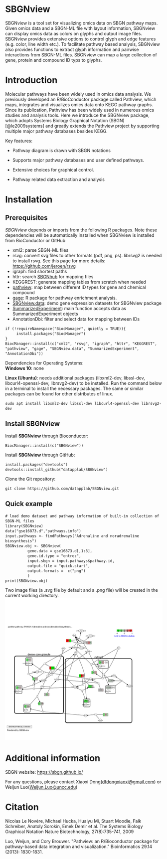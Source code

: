 
# SBGNview 
SBGNview is a tool set for visualizing omics data on SBGN pathway maps.  Given omics data and a SBGN-ML file with layout information, SBGNview can display omics data as colors on glyphs and output image files. SBGNview provides extensive options to control glyph and edge features  (e.g. color, line width etc.). To facilitate pathway based analysis, SBGNview also provides functions to extract glyph information and pairwise interactions from SBGN-ML files. SBGNview can map a large collection of gene, protein and compound ID typs to glyphs.  


# Introduction
Molecular pathways have been widely used in omics data analysis. We previously developed an R/BioConductor package called Pathview, which maps, integrates and visualizes omics data onto KEGG pathway graphs. Since its publication, Pathview has been widely used in numerous omics studies and analysis tools. Here we introduce the SBGNview package, which adopts Systems Biology Graphical Notation (SBGN)[@le2009systems] and greatly extends the Pathview project by supporting multiple major pathway databases besides KEGG.

Key features:

* Pathway diagram is drawn with SBGN notations 

* Supports major pathway databases and user defined pathways. 

* Extensive choices for graphical control. 

* Pathway related data extraction and analysis

# Installation

## Prerequisites
*SBGNview* depends or imports from the following R packages. Note these dependencies will be automatically installed when SBGNview is installed from BioConductor or GitHub

* xml2: parse SBGN-ML files
* rsvg: convert svg files to other formats (pdf, png, ps). librsvg2 is needed to install rsvg. See this page for more details: https://github.com/jeroen/rsvg
* igraph: find shortest paths
* httr: search [SBGNhub](https://github.com/datapplab/SBGNhub/tree/master/data/id.mapping.unique.pair.name) for mapping files
* KEGGREST: generate mapping tables from scratch when needed
* [pathview](https://bioconductor.org/packages/release/bioc/html/pathview.html): map between different ID types for gene and chemical compound
* [gage](https://bioconductor.org/packages/release/bioc/html/gage.html): R package for pathway enrichment analysis.
* [SBGNview.data](https://bioconductor.org/packages/release/data/experiment/html/SBGNview.data.html): demo gene expression datasets for SBGNview package
* [SummarizedExperiment](https://bioconductor.org/packages/release/bioc/html/SummarizedExperiment.html): main function accepts data as SummarizedExperiment objects
* AnnotationDbi: filter and select data for mapping between IDs

```{r setup, eval = FALSE}
if (!requireNamespace("BiocManager", quietly = TRUE)){
     install.packages("BiocManager")
}
BiocManager::install(c("xml2", "rsvg", "igraph", "httr", "KEGGREST", "pathview", "gage", "SBGNview.data", "SummarizedExperiment", "AnnotationDbi"))
```

Dependencies for Operating Systems:  
**Windows 10**: none

**Linux (Ubuntu)**: needs additional packages (libxml2-dev, libssl-dev, libcurl4-openssl-dev, librsvg2-dev) to be installed. Run the command below in a terminal to install the necessary packages. The same or similar packages can be found for other distributes of linux.
```{r depend, eval = FALSE}
sudo apt install libxml2-dev libssl-dev libcurl4-openssl-dev librsvg2-dev
```

## Install SBGNview
Install **SBGNview** through Bioconductor: 
```{r install, eval = FALSE}
BiocManager::install(c("SBGNview"))
```
Install **SBGNview** through GitHub:
```{r install.1, eval = FALSE}
install.packages("devtools")
devtools::install_github("datapplab/SBGNview")
```
Clone the Git repository:
```{r clone.git, eval = FALSE}
git clone https://github.com/datapplab/SBGNview.git
```


## Quick example
```{r, echo = TRUE, eval = TRUE, results = 'hide', message = FALSE, warning = FALSE}
# load demo dataset and pathway information of built-in collection of SBGN-ML files
library(SBGNview)
data("gse16873.d","pathways.info")
input.pathways <- findPathways("Adrenaline and noradrenaline biosynthesis")
SBGNview.obj <- SBGNview(
          gene.data = gse16873.d[,1:3], 
          gene.id.type = "entrez",
          input.sbgn = input.pathways$pathway.id,
          output.file = "quick.start", 
          output.formats =  c("png")
          ) 
print(SBGNview.obj)
```
Two image files (a .svg file by default and a .png file) will be created in the current working directory.
<img src="inst/app/www/quick.start_P00001.png">   

# Additional information
SBGN website: https://sbgn.github.io/

For any questions, please contact Xiaoxi Dong(<dfdongxiaoxi@gmail.com>) or Weijun Luo(<Weijun.Luo@uncc.edu>)

# Citation
Nicolas Le Novère, Michael Hucka, Huaiyu Mi, Stuart Moodie, Falk Schreiber, Anatoly Sorokin, Emek Demir et al. The Systems Biology Graphical Notation Nature Biotechnology, 27(8):735-741, 2009

Luo, Weijun, and Cory Brouwer. "Pathview: an R/Bioconductor package for pathway-based data integration and visualization." Bioinformatics 29.14 (2013): 1830-1831.
